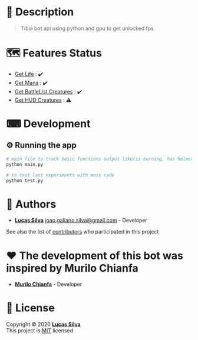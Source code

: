 # 📝 Description

> Tibia bot api using python and gpu to get unlocked fps

# 🗺️ Features Status

- [Get Life]() : :heavy_check_mark:
- [Get Mana]() : :heavy_check_mark:
- [Get BattleList Creatures](battleList/docs/README.md) : :heavy_check_mark:
- [Get HUD Creatures]() : :warning:

# ⌨ Development

## ⚙ Running the app

```bash
# main file to track basic functions output like(is burning, has helmet equipped, etc)
python main.py

# to test last experiments with mess code
python test.py
```

# 👷 Authors

- [**Lucas Silva**](https://github.com/lucasmonstro) joao.galiano.silva@gmail.com -
  Developer

See also the list of [contributors](../../graphs/contributors) who participated
in this project

# ❤️ The development of this bot was inspired by Murilo Chianfa

- [**Murilo Chianfa**](https://github.com/MuriloChianfa) - Developer

# 📝 License

Copyright © 2020 [**Lucas Silva**](https://github.com/lucasmonstro)  
This project is [MIT](https://opensource.org/licenses/MIT) licensed
